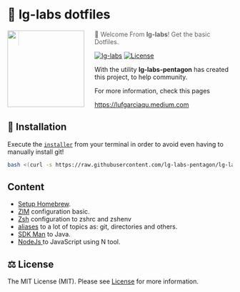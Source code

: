 # 🦾 lg-labs dotfiles

<img src="https://pbs.twimg.com/profile_images/1410772782238081029/VO3SPTNV_400x400.jpg" align="left" width="172px" height="172px"/>
<img align="left" width="0" height="172px" hspace="10"/>

> 👋  Welcome From **lg-labs**! Get the basic Dotfiles.

[![lg-labs](https://img.shields.io/badge/lg--labs-.dotfiles-green?style=flat-square)](https://lg-labs.medium.com)
[![License](https://img.shields.io/github/license/lg-labs-pentagon/lg-labs-dotfiles?style=flat-square)](LICENSE)

With the utility **lg-labs-pentagon** has created this project, to help community.

For more information, check this pages 

https://lufgarciaqu.medium.com


## 🚀 Installation

Execute the [`installer`](installer) from your terminal in order to avoid even having to manually install git!

```bash
bash <(curl -s https://raw.githubusercontent.com/lg-labs-pentagon/lg-labs-dotfiles/mac-intel/installer)
```

## Content

* [Setup Homebrew](shell/brew/setup_homebrew.zsh).
* [ZIM](shell/zim/zimrc) configuration basic.
* [Zsh](shell/zsh/setup_zsh.zsh) configuration to zshrc and zshenv
* [aliases](shell/aliases.sh) to a lot of topics as: git, directories and others.
* [SDK Man](langs/java/setup_sdkman.zsh) to Java.
* [NodeJs ](langs/js/setup_node.zsh) to JavaScript using N tool. 


## ⚖️ License

The MIT License (MIT). Please see [License](LICENSE) for more information.
